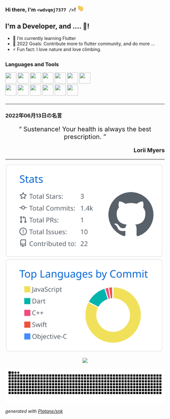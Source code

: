 ### Hi there, I'm `<wdvqmj7377 />`! <img src="https://raw.githubusercontent.com/ABSphreak/ABSphreak/master/gifs/Hi.gif" width="22px">

## I'm a Developer, and .... 🤔!
- 🌱 I’m currently learning Flutter
- 🥅 2022 Goals: Contribute more to flutter community, and do more ...
- ⚡ Fun fact: I love nature and love climbing.
### **Languages and Tools**
<img width="35px" height="35px" src="https://img.icons8.com/color/48/000000/vb.png"/> <img width="35px" height="35px" src="https://img.icons8.com/color/48/000000/sql.png"/> <img width="35px" height="35px" src="https://img.icons8.com/color/48/000000/c-plus-plus-logo.png"/> <img width="35px" height="35px" src="https://img.icons8.com/color/48/000000/c-sharp-logo.png"/> <img width="35px" height="35px" src="https://img.icons8.com/color/48/000000/swift.png"/> <img width="35px" height="35px" src="https://img.icons8.com/color/48/000000/flutter.png"/> <img width="35px" height="35px" src="https://img.icons8.com/color/48/000000/javascript.png"/>
<br />
<img width="35px" height="35px" src="https://img.icons8.com/color/48/000000/visual-studio-code-2019.png"/> <img width="35px" height="35px" src="https://img.icons8.com/color/48/000000/visual-studio-2019.png"/> <img width="35px" height="35px" src="https://img.icons8.com/color/48/000000/xcode.png"/> <img width="35px" height="35px" src="https://img.icons8.com/color/48/000000/git.png"/> <img width="35px" height="35px" src="https://img.icons8.com/officel/40/000000/react.png"/> <img width="35px" height="35px" src="https://img.icons8.com/color/48/000000/npm.png"/>

###

---
### **2022年06月13日の名言**

<p align="center" style="font-size:20px">
  <q>
    Sustenance! Your health is always the best prescription.
  </q>
</p>

<p align="right" style="font-size:18px; font-weight: bold">
Lorii Myers
</p>

---
<p align="center">
  <img src="https://raw.githubusercontent.com/bhtri/bhtri/main/profile-summary-card-output/github/3-stats.svg" />
  <img src="https://raw.githubusercontent.com/bhtri/bhtri/main/profile-summary-card-output/github/2-most-commit-language.svg" />
</p>

<p align="center">
 <img src="https://komarev.com/ghpvc/?username=bhtri&color=6272A4&style=flat" />
</p>

![github contribution grid snake animation](https://raw.githubusercontent.com/bhtri/bhtri/output/github-contribution-grid-snake.svg)

_generated with [Platane/snk](https://github.com/Platane/snk)_
